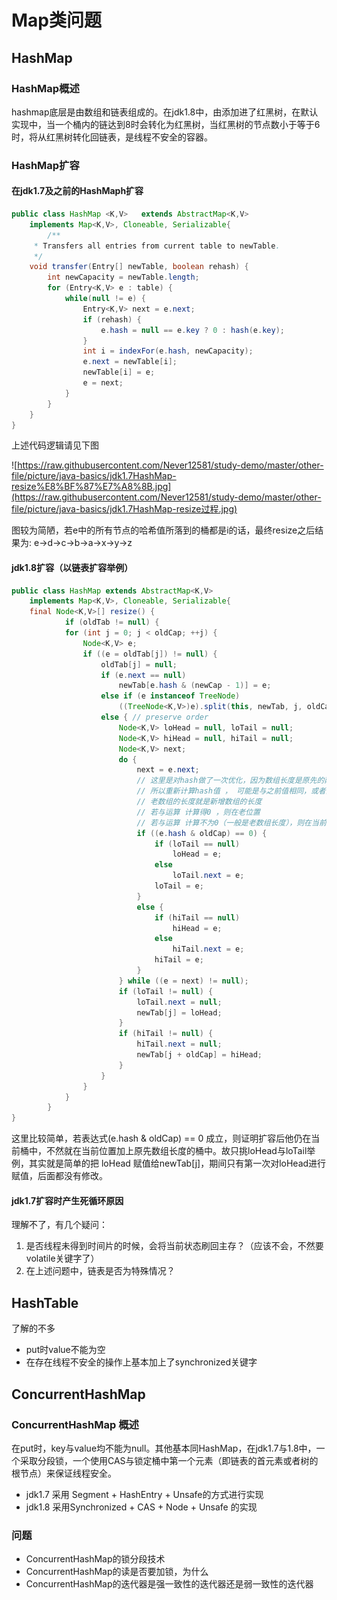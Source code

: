 # Map类问题

## HashMap

### HashMap概述

hashmap底层是由数组和链表组成的。在jdk1.8中，由添加进了红黑树，在默认实现中，当一个桶内的链达到8时会转化为红黑树，当红黑树的节点数小于等于6时，将从红黑树转化回链表，是线程不安全的容器。

### HashMap扩容

#### 在jdk1.7及之前的HashMaph扩容

```java
public class HashMap <K,V>   extends AbstractMap<K,V>
    implements Map<K,V>, Cloneable, Serializable{
		/**
     * Transfers all entries from current table to newTable.
     */
    void transfer(Entry[] newTable, boolean rehash) {
        int newCapacity = newTable.length;
        for (Entry<K,V> e : table) {
            while(null != e) {
                Entry<K,V> next = e.next;
                if (rehash) {
                    e.hash = null == e.key ? 0 : hash(e.key);
                }
                int i = indexFor(e.hash, newCapacity);
                e.next = newTable[i];
                newTable[i] = e;
                e = next;
            }
        }
    }
} 
```

上述代码逻辑请见下图

![https://raw.githubusercontent.com/Never12581/study-demo/master/other-file/picture/java-basics/jdk1.7HashMap-resize%E8%BF%87%E7%A8%8B.jpg](https://raw.githubusercontent.com/Never12581/study-demo/master/other-file/picture/java-basics/jdk1.7HashMap-resize过程.jpg)

图较为简陋，若e中的所有节点的哈希值所落到的桶都是i的话，最终resize之后结果为: e->d->c->b->a->x->y->z

#### jdk1.8扩容（以链表扩容举例）

```java
public class HashMap extends AbstractMap<K,V>
    implements Map<K,V>, Cloneable, Serializable{
    final Node<K,V>[] resize() {
    		if (oldTab != null) {
            for (int j = 0; j < oldCap; ++j) {
                Node<K,V> e;
                if ((e = oldTab[j]) != null) {
                    oldTab[j] = null;
                    if (e.next == null)
                        newTab[e.hash & (newCap - 1)] = e;
                    else if (e instanceof TreeNode)
                        ((TreeNode<K,V>)e).split(this, newTab, j, oldCap);
                    else { // preserve order
                        Node<K,V> loHead = null, loTail = null;
                        Node<K,V> hiHead = null, hiTail = null;
                        Node<K,V> next;
                        do {
                            next = e.next;
                            // 这里是对hash做了一次优化，因为数组长度是原先的两倍
                            // 所以重新计算hash值 ， 可能是与之前值相同，或者为之前值加上 老数组的长度
                            // 老数组的长度就是新增数组的长度
                            // 若与运算 计算得0 ，则在老位置
                            // 若与运算 计算不为0（一般是老数组长度），则在当前index加上老数组长度（也是新增部分数组长度）
                            if ((e.hash & oldCap) == 0) {
                                if (loTail == null)
                                    loHead = e;
                                else
                                    loTail.next = e;
                                loTail = e;
                            }
                            else {
                                if (hiTail == null)
                                    hiHead = e;
                                else
                                    hiTail.next = e;
                                hiTail = e;
                            }
                        } while ((e = next) != null);
                        if (loTail != null) {
                            loTail.next = null;
                            newTab[j] = loHead;
                        }
                        if (hiTail != null) {
                            hiTail.next = null;
                            newTab[j + oldCap] = hiHead;
                        }
                    }
                }
            }
        }
}
```

这里比较简单，若表达式(e.hash & oldCap) == 0 成立，则证明扩容后他仍在当前桶中，不然就在当前位置加上原先数组长度的桶中。故只挑loHead与loTail举例，其实就是简单的把 loHead 赋值给newTab[j]，期间只有第一次对loHead进行赋值，后面都没有修改。

#### jdk1.7扩容时产生死循环原因

理解不了，有几个疑问：

1. 是否线程未得到时间片的时候，会将当前状态刷回主存？（应该不会，不然要volatile关键字了）
2. 在上述问题中，链表是否为特殊情况？



## HashTable

了解的不多

- put时value不能为空
- 在存在线程不安全的操作上基本加上了synchronized关键字



## ConcurrentHashMap

### ConcurrentHashMap 概述

在put时，key与value均不能为null。其他基本同HashMap，在jdk1.7与1.8中，一个采取分段锁，一个使用CAS与锁定桶中第一个元素（即链表的首元素或者树的根节点）来保证线程安全。

- jdk1.7 采用 Segment + HashEntry + Unsafe的方式进行实现
- jdk1.8 采用Synchronized + CAS + Node + Unsafe 的实现

### 问题

- ConcurrentHashMap的锁分段技术
- ConcurrentHashMap的读是否要加锁，为什么
- ConcurrentHashMap的迭代器是强一致性的迭代器还是弱一致性的迭代器


